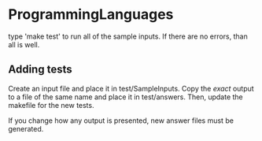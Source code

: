 ProgrammingLanguages
====================

type 'make test' to run all of the sample inputs.  If there are no errors, than
all is well.

Adding tests
------------

Create an input file and place it in test/SampleInputs.  Copy the *exact*
output to a file of the same name and place it in test/answers.  Then, update
the makefile for the new tests.

If you change how any output is presented, new answer files must be generated.
